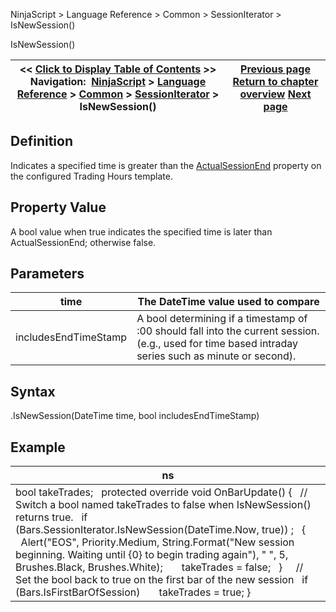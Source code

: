 ﻿
NinjaScript > Language Reference > Common > SessionIterator > IsNewSession()

IsNewSession()

| << [Click to Display Table of Contents](isnewsession.md) >> **Navigation:**     [NinjaScript](ninjascript.md) > [Language Reference](language_reference_wip.md) > [Common](common.md) > [SessionIterator](sessioniterator.md) > IsNewSession() | [Previous page](isinsession.md) [Return to chapter overview](sessioniterator.md) [Next page](istradingdaydefined.md) |
| --- | --- |
## Definition
Indicates a specified time is greater than the [ActualSessionEnd](actualsessionend.md) property on the configured Trading Hours template.
 
## Property Value
A bool value when true indicates the specified time is later than ActualSessionEnd; otherwise false.

## Parameters

| time | The DateTime value used to compare |
| --- | --- |
| includesEndTimeStamp | A bool determining if a timestamp of <n>:00 should fall into the current session. (e.g., used for time based intraday series such as minute or second). |

## Syntax
<SessionIterator>.IsNewSession(DateTime time, bool includesEndTimeStamp)
 
## 
## Example

| ns |
| --- |
| bool takeTrades;   protected override void OnBarUpdate() {    // Switch a bool named takeTrades to false when IsNewSession() returns true.     if (Bars.SessionIterator.IsNewSession(DateTime.Now, true)) ;    {        Alert("EOS", Priority.Medium, String.Format("New session beginning. Waiting until {0} to begin trading again"), " ", 5, Brushes.Black, Brushes.White);        takeTrades = false;    }      // Set the bool back to true on the first bar of the new session    if (Bars.IsFirstBarOfSession)        takeTrades = true; } |

